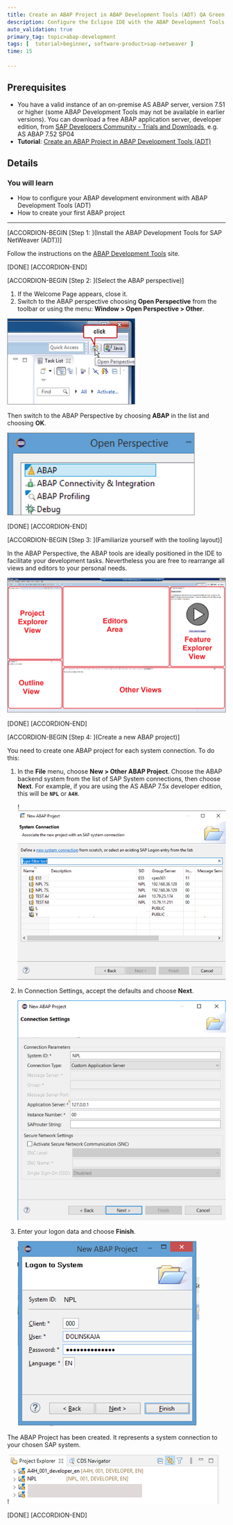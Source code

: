 ```yaml
---
title: Create an ABAP Project in ABAP Development Tools (ADT) QA Green new 1
description: Configure the Eclipse IDE with the ABAP Development Tools for SAP NetWeaver (ADT) and create an ABAP project.
auto_validation: true
primary_tag: topic>abap-development
tags: [  tutorial>beginner, software-product>sap-netweaver ]
time: 15

---
```


## Prerequisites  
 - You have a valid instance of an on-premise AS ABAP server, version 7.51 or higher (some ABAP Development Tools may not be available in earlier versions). You can download a free ABAP application server, developer edition, from [SAP Developers Community - Trials and Downloads](https://developers.sap.com/trials-downloads.html?search=AS%20ABAP), e.g. AS ABAP 7.52 SP04
- **Tutorial**: [Create an ABAP Project in ABAP Development Tools (ADT)](abap-create-project)

## Details
### You will learn  
- How to configure your ABAP development environment with ABAP Development Tools (ADT)
- How to create your first ABAP project

---

[ACCORDION-BEGIN [Step 1: ](Install the ABAP Development Tools for SAP NetWeaver (ADT))]

Follow the instructions on the [ABAP Development Tools](https://tools.hana.ondemand.com/#abap) site.

[DONE]
[ACCORDION-END]

[ACCORDION-BEGIN [Step 2: ](Select the ABAP perspective)]
1. If the Welcome Page appears, close it.
2. Switch to the ABAP perspective choosing **Open Perspective** from the toolbar or using the menu: **Window > Open Perspective > Other**.

![Image depicting step2-open-perspective](step2-open-perspective.png)

Then switch to the ABAP Perspective by choosing **ABAP** in the list and choosing **OK**.

![Image depicting step2b-abap-perspective](step2b-abap-perspective.png)

[DONE]
[ACCORDION-END]

[ACCORDION-BEGIN [Step 3: ](Familiarize yourself with the tooling layout)]

In the ABAP Perspective, the ABAP tools are ideally positioned in the IDE to facilitate your development tasks. Nevertheless you are free to rearrange all views and editors to your personal needs.

![Image depicting step3-tooling-layout](step3-tooling-layout.png)

[DONE]
[ACCORDION-END]

[ACCORDION-BEGIN [Step 4: ](Create a new ABAP project)]

You need to create one ABAP project for each system connection. To do this:

1. In the **File** menu, choose **New > Other ABAP Project**. Choose the ABAP backend system from the list of SAP System connections, then choose **Next**. For example, if you are using the AS ABAP 7.5x developer edition, this will be **`NPL`** or **`A4H`**.

    !![Image depicting step4-system-connection](step4-system-connection.png)

2. In Connection Settings, accept the defaults and choose **Next**.

    ![Image depicting step4b-connection-settings](step4b-connection-settings.png)

3. Enter your logon data and choose **Finish**.

    ![Image depicting step4c-logon-data](step4c-logon-data.png)

The ABAP Project has been created. It represents a system connection to your chosen SAP system.

!![Image depicting step4d-project-created](step4d-project-created.png)

[DONE]
[ACCORDION-END]

